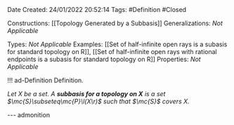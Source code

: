 <br />
<br />

Date Created: 24/01/2022 20:52:14
Tags: #Definition #Closed 

Constructions: [[Topology Generated by a Subbasis]]
Generalizations: _Not Applicable_

Types: _Not Applicable_
Examples: [[Set of half-infinite open rays is a subasis for standard topology on R]], [[Set of half-infinite open rays with rational endpoints is a subasis for standard topology on R]] 
Properties: _Not Applicable_

!!! ad-Definition Definition.

_Let $X$ be a set. A **subbasis for a topology on $X$** is a set $\mc{S}\subseteq\mc{P}\l(X\r)$ such that $\mc{S}$ covers $X$._

--- admonition
